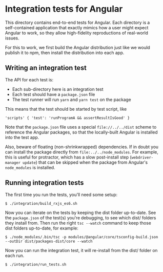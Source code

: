 # Integration tests for Angular

This directory contains end-to-end tests for Angular. Each directory is a self-contained
application that exactly mimics how a user might expect Angular to work, so they allow
high-fidelity reproductions of real-world issues.

For this to work, we first build the Angular distribution just like we would publish
it to npm, then install the distribution into each app.

## Writing an integration test

The API for each test is:

- Each sub-directory here is an integration test
- Each test should have a `package.json` file
- The test runner will run `yarn` and `yarn test` on the package

This means that the test should be started by test script, like
```
'scripts' { 'test': 'runProgramA && assertResultIsGood' }
```

Note that the `package.json` file uses a special `file://../../dist` scheme
to reference the Angular packages, so that the locally-built Angular
is installed into the test app.

Also, beware of floating (non-shrinkwrapped) dependencies. If in doubt
you can install the package directly from `file:../../node_modules`. For example,
this is useful for protractor, which has a slow post-install step
(`webdriver-manager update`) that can be skipped when the package from
Angular's `node_modules` is installed.

## Running integration tests

The first time you run the tests, you'll need some setup:

```shell
$ ./integration/build_rxjs_es6.sh
```

Now you can iterate on the tests by keeping the dist folder up-to-date.
See the `package.json` of the test(s) you're debugging, to see which dist/ folders they install from.
Then run the right `tsc --watch` command to keep those dist folders up-to-date, for example:

```
$ ./node_modules/.bin/tsc -p modules/@angular/core/tsconfig-build.json --outDir dist/packages-dist/core --watch
```

Now you can run the integration test, it will re-install from the dist/ folder on each run.

```
$ ./integration/run_tests.sh
```
